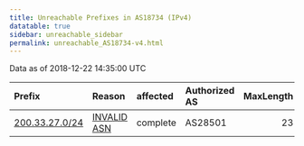 ```yaml
---
title: Unreachable Prefixes in AS18734 (IPv4)
datatable: true
sidebar: unreachable_sidebar
permalink: unreachable_AS18734-v4.html
---
```


Data as of 2018-12-22 14:35:00 UTC


<div class="datatable-begin"></div>

| Prefix                                                 | Reason                                                                                                | affected   | Authorized AS   |   MaxLength | Anchor                                         |   unreachable /24s |
|:-------------------------------------------------------|:------------------------------------------------------------------------------------------------------|:-----------|:----------------|------------:|:-----------------------------------------------|-------------------:|
| [200.33.27.0/24](https://stat.ripe.net/200.33.27.0/24) | [INVALID ASN](https://rpki-validator.ripe.net/announcement-preview?asn=AS18734&prefix=200.33.27.0/24) | complete   | AS28501         |          23 | [LACNIC](unreachable_LACNIC_RPKI_Root-v4.html) |                  1 |

<div class="datatable-end"></div>
